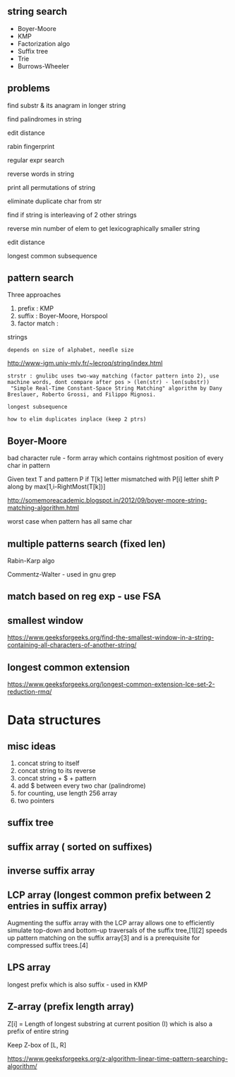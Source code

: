 
## string search

* Boyer-Moore
* KMP
* Factorization algo 
* Suffix tree
* Trie
* Burrows-Wheeler

## problems

find substr & its anagram in longer string

find palindromes in string

edit distance

rabin fingerprint

regular expr search

reverse words in string

print all permutations of string

eliminate duplicate char from str

find if string is interleaving of 2 other strings

reverse min number of elem to get lexicographically smaller string

edit distance

longest common subsequence

## pattern search

Three approaches

1. prefix : KMP
2. suffix : Boyer-Moore, Horspool
3. factor match :

strings

    depends on size of alphabet, needle size

http://www-igm.univ-mlv.fr/~lecroq/string/index.html

    strstr : gnulibc uses two-way matching (factor pattern into 2), use machine words, dont compare after pos > (len(str) - len(substr))
     "Simple Real-Time Constant-Space String Matching" algorithm by Dany Breslauer, Roberto Grossi, and Filippo Mignosi.

    longest subsequence

    how to elim duplicates inplace (keep 2 ptrs)

## Boyer-Moore

bad character rule - form array which contains rightmost position of every char in pattern

Given text T and pattern P
 if T[k] letter mismatched with P[i] letter
   shift P along by max[1,i-RightMost(T[k])] 

http://somemoreacademic.blogspot.in/2012/09/boyer-moore-string-matching-algorithm.html

worst case when pattern has all same char
    

## multiple patterns search (fixed len)

Rabin-Karp algo

Commentz-Walter - used in gnu grep


## match based on reg exp - use FSA


## smallest window

https://www.geeksforgeeks.org/find-the-smallest-window-in-a-string-containing-all-characters-of-another-string/

## longest common extension

https://www.geeksforgeeks.org/longest-common-extension-lce-set-2-reduction-rmq/

# Data structures

## misc ideas

1. concat string to itself
2. concat string to its reverse
3. concat string + $ + pattern
4. add $ between every two char (palindrome)
5. for counting, use length 256 array 
6. two pointers

## suffix tree

## suffix array ( sorted on suffixes)

## inverse suffix array

## LCP array (longest common prefix between 2 entries in suffix array)

Augmenting the suffix array with the LCP array allows one to efficiently simulate top-down and bottom-up 
traversals of the suffix tree,[1][2] speeds up pattern matching on the suffix array[3] and is a 
prerequisite for compressed suffix trees.[4]

## LPS array

longest prefix which is also suffix - used in KMP

## Z-array (prefix length array)

Z[i] = Length of longest substring at current position (I) which is also a prefix of entire string

Keep Z-box of [L, R]

https://www.geeksforgeeks.org/z-algorithm-linear-time-pattern-searching-algorithm/


